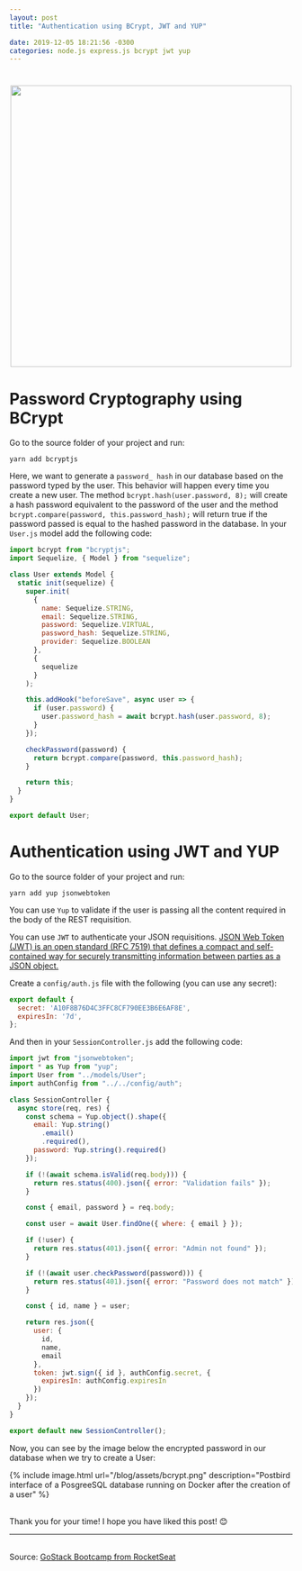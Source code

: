 ```yaml
---
layout: post
title: "Authentication using BCrypt, JWT and YUP"

date: 2019-12-05 18:21:56 -0300
categories: node.js express.js bcrypt jwt yup
---
```


<h1 align="center">
  <img src="https://vidadeprogramador.com.br/wp-content/uploads/2015/12/tirinha1503.png" width="500">
</h1>

# Password Cryptography using BCrypt

Go to the source folder of your project and run:

```console
yarn add bcryptjs
```

Here, we want to generate a `password_ hash` in our database based on the password typed by the user. This behavior will happen every time you create a new user. The method `bcrypt.hash(user.password, 8);` will create a hash password equivalent to the password of the user and the method `bcrypt.compare(password, this.password_hash);` will return true if the password passed is equal to the hashed password in the database. In your `User.js` model add the following code:

```javascript
import bcrypt from "bcryptjs";
import Sequelize, { Model } from "sequelize";

class User extends Model {
  static init(sequelize) {
    super.init(
      {
        name: Sequelize.STRING,
        email: Sequelize.STRING,
        password: Sequelize.VIRTUAL,
        password_hash: Sequelize.STRING,
        provider: Sequelize.BOOLEAN
      },
      {
        sequelize
      }
    );

    this.addHook("beforeSave", async user => {
      if (user.password) {
        user.password_hash = await bcrypt.hash(user.password, 8);
      }
    });

    checkPassword(password) {
      return bcrypt.compare(password, this.password_hash);
    }

    return this;
  }
}

export default User;
```

# Authentication using JWT and YUP

Go to the source folder of your project and run:

```console
yarn add yup jsonwebtoken
```

You can use `Yup` to validate if the user is passing all the content required in the body of the REST requisition.

You can use `JWT` to authenticate your JSON requisitions. [JSON Web Token (JWT) is an open standard (RFC 7519) that defines a compact and self-contained way for securely transmitting information between parties as a JSON object.](https://jwt.io/introduction/)

Create a `config/auth.js` file with the following (you can use any secret):

```javascript
export default {
  secret: 'A10F8B76D4C3FFC8CF790EE3B6E6AF8E',
  expiresIn: '7d',
};
```

And then in your `SessionController.js` add the following code:

```javascript
import jwt from "jsonwebtoken";
import * as Yup from "yup";
import User from "../models/User";
import authConfig from "../../config/auth";

class SessionController {
  async store(req, res) {
    const schema = Yup.object().shape({
      email: Yup.string()
        .email()
        .required(),
      password: Yup.string().required()
    });

    if (!(await schema.isValid(req.body))) {
      return res.status(400).json({ error: "Validation fails" });
    }

    const { email, password } = req.body;

    const user = await User.findOne({ where: { email } });

    if (!user) {
      return res.status(401).json({ error: "Admin not found" });
    }

    if (!(await user.checkPassword(password))) {
      return res.status(401).json({ error: "Password does not match" });
    }

    const { id, name } = user;

    return res.json({
      user: {
        id,
        name,
        email
      },
      token: jwt.sign({ id }, authConfig.secret, {
        expiresIn: authConfig.expiresIn
      })
    });
  }
}

export default new SessionController();
```

Now, you can see by the image below the encrypted password in our database when we try to create a User:

{% include image.html url="/blog/assets/bcrypt.png" description="Postbird interface of a PosgreeSQL database running on Docker after the creation of a user" %}

<br>Thank you for your time! I hope you have liked this post! 😊

---

<br>Source: [GoStack Bootcamp from RocketSeat][rocketseat]

[rocketseat]: https://rocketseat.com.br/
